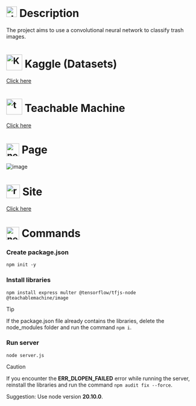 # <img src="https://github.com/user-attachments/assets/caabfdf0-0f9e-44a3-8200-c6579fe87887" alt="description icon" width="28"> Description
The project aims to use a convolutional neural network to classify trash images.

# <sub><img src="https://img.icons8.com/?size=100&id=bMncK0wGFANA&format=png&color=000000" alt="Kaggle icon" width="42"></sub> Kaggle (Datasets)
[Click here](https://www.kaggle.com/datasets)

# <sub><img src="https://img.icons8.com/?size=100&id=9BozhiQDmlPL&format=png&color=000000" alt="teach icon" width="42"></sub> Teachable Machine
[Click here](https://teachablemachine.withgoogle.com/)

# <sub><img src="https://img.icons8.com/?size=100&id=6Q2SAdhaPhXM&format=png&color=000000" alt="neural network icon" width="34"></sub> Page
![image](https://github.com/user-attachments/assets/c691ceef-3c25-472b-8270-94c1d9d0b880)

# <sub><img src="https://img.icons8.com/?size=100&id=X7o0iyH8vbrC&format=png&color=000000" alt="recycle icon" width="36"></sub> Site
[Click here](https://trashclassifiernn.onrender.com/)

# <sub><img src="https://img.icons8.com/?size=100&id=nuPce-GYYZeC&format=png&color=000000" alt="neural network icon" width="34"></sub> Commands
### Create package.json
```
npm init -y
```
### Install libraries
```
npm install express multer @tensorflow/tfjs-node @teachablemachine/image
```

> [!TIP]
> If the package.json file already contains the libraries, delete the node_modules folder and run the command `npm i`.

### Run server
```
node server.js
```

> [!CAUTION]
> If you encounter the **ERR_DLOPEN_FAILED** error while running the server, reinstall the libraries and run the command `npm audit fix --force`.
> 
> Suggestion: Use node version **20.10.0**.
